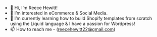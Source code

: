 - 👋 Hi, I’m Reece Hewitt!
- 👀 I’m interested in eCommerce & Social Media.
- 🌱 I’m currently learning how to build Shopify templates from scratch using the Liquid language & I have a passion for Wordpress!
- 📫 How to reach me - (reecehewitt22@gmail.com)
